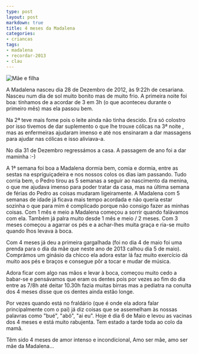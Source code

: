 ```yaml
---
type: post
layout: post
markdown: true
title: 4 meses da Madalena
categories:
- criancas
tags:
- madalena
- recordar-2013
- clau
---
```


![Mãe e filha](https://lh5.googleusercontent.com/-1VwgSIU-7tE/UYaL1BTen-I/AAAAAAAAdPk/bphp7r9LRDs/s640/DSCF0542.JPG)

A Madalena nasceu dia 28 de Dezembro de 2012, às 9:22h de cesariana. Nasceu num
dia de sol muito bonito mas de muito frio. A primeira noite foi boa: tínhamos 
de a acordar de 3 em 3h (o que aconteceu durante o primeiro mês) mas ela passou 
bem. 

Na 2ª teve mais fome pois o leite ainda não tinha descido. Era só colostro por 
isso tivemos de dar suplemento o que lhe trouxe cólicas na 3ª noite , mas as
enfermeiras ajudaram imenso e até nos ensinaram a dar massagens para  ajudar 
nas cólicas e isso aliviava-a.

No dia 31 de Dezembro regressámos a casa. A passagem de ano foi a dar maminha :-)

A 1ª semana foi boa a Madalena dormia bem, comia e dormia, entre as sestas na
espriguiçadeira e nos nossos colos os dias iam passando. Tudo corria bem, o 
Pedro tirou as 5 semanas a seguir ao nascimento da menina, o que me ajudava 
imenso para poder tratar da casa, mas na última semana de férias do Pedro as 
coisas mudaram ligeiramente. A Madalena com 5 semanas de idade já ficava mais 
tempo acordada e não queria estar sozinha o que para mim é complicado porque 
não consigo fazer as minhas coisas. Com 1 mês e meio a Madalena começou a sorrir 
quando falávamos com ela. Também já palra muito desde 1 mês e meio / 2 meses.
Com 3 meses começou a agarrar os pés e a achar-lhes muita graça e ria-se muito 
quando lhos levava à boca.

Com 4 meses já deu a primeira gargalhada (foi no dia 4 de maio foi uma prenda 
para o dia da mãe que neste ano de 2013 calhou dia 5 de maio). Comprámos um 
ginásio da chicco ela adora estar lá faz muito exercício dá muito aos pés e 
braços e consegue pôr a tocar e mudar de música.

Adora ficar com algo nas mãos e levar à boca, começou muito cedo a babar-se e 
pensávamos que eram os dentes pois por vezes ao fim do dia entre as 7/8h até 
deitar 10.30h fazia muitas birras mas a pediatra na conulta dos 4 meses disse 
que os dentes ainda estão longe.

Por vezes quando está no fraldário (que é onde ela adora falar principalmente 
com o pai) já diz coisas que se assemelham às nossas palavras como "bué", "abô", 
"ai eu". Hoje é dia 6 de Maio e levou as vacinas dos 4 meses e está muito 
rabujenta. Tem estado a tarde toda ao colo da mamã.

Têm sido 4 meses de amor intenso e incondicional, Amo ser mãe, 
amo ser mãe da Madalena...
